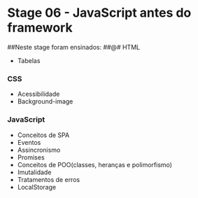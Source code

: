 
# Stage 06 - JavaScript antes do framework

##Neste stage foram ensinados:
##@# HTML
- Tabelas

### CSS
- Acessibilidade 
- Background-image

### JavaScript
- Conceitos de SPA 
- Eventos
- Assincronismo
- Promises 
- Conceitos de POO(classes, heranças e polimorfismo)
- Imutalidade 
- Tratamentos de erros
- LocalStorage 


